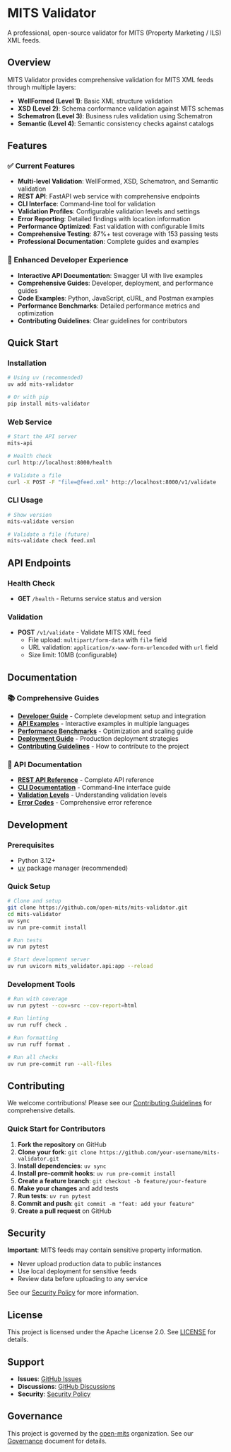 # MITS Validator

A professional, open-source validator for MITS (Property Marketing / ILS) XML feeds.

## Overview

MITS Validator provides comprehensive validation for MITS XML feeds through multiple layers:

- **WellFormed (Level 1)**: Basic XML structure validation
- **XSD (Level 2)**: Schema conformance validation against MITS schemas
- **Schematron (Level 3)**: Business rules validation using Schematron
- **Semantic (Level 4)**: Semantic consistency checks against catalogs

## Features

### ✅ Current Features
- **Multi-level Validation**: WellFormed, XSD, Schematron, and Semantic validation
- **REST API**: FastAPI web service with comprehensive endpoints
- **CLI Interface**: Command-line tool for validation
- **Validation Profiles**: Configurable validation levels and settings
- **Error Reporting**: Detailed findings with location information
- **Performance Optimized**: Fast validation with configurable limits
- **Comprehensive Testing**: 87%+ test coverage with 153 passing tests
- **Professional Documentation**: Complete guides and examples

### 🚀 Enhanced Developer Experience
- **Interactive API Documentation**: Swagger UI with live examples
- **Comprehensive Guides**: Developer, deployment, and performance guides
- **Code Examples**: Python, JavaScript, cURL, and Postman examples
- **Performance Benchmarks**: Detailed performance metrics and optimization
- **Contributing Guidelines**: Clear guidelines for contributors

## Quick Start

### Installation

```bash
# Using uv (recommended)
uv add mits-validator

# Or with pip
pip install mits-validator
```

### Web Service

```bash
# Start the API server
mits-api

# Health check
curl http://localhost:8000/health

# Validate a file
curl -X POST -F "file=@feed.xml" http://localhost:8000/v1/validate
```

### CLI Usage

```bash
# Show version
mits-validate version

# Validate a file (future)
mits-validate check feed.xml
```

## API Endpoints

### Health Check
- **GET** `/health` - Returns service status and version

### Validation
- **POST** `/v1/validate` - Validate MITS XML feed
  - File upload: `multipart/form-data` with `file` field
  - URL validation: `application/x-www-form-urlencoded` with `url` field
  - Size limit: 10MB (configurable)

## Documentation

### 📚 Comprehensive Guides
- **[Developer Guide](developer-guide.md)** - Complete development setup and integration
- **[API Examples](api-examples.md)** - Interactive examples in multiple languages
- **[Performance Benchmarks](performance-benchmarks.md)** - Optimization and scaling guide
- **[Deployment Guide](deployment-guide.md)** - Production deployment strategies
- **[Contributing Guidelines](contributing-guidelines.md)** - How to contribute to the project

### 🔧 API Documentation
- **[REST API Reference](api/rest.md)** - Complete API reference
- **[CLI Documentation](api/cli.md)** - Command-line interface guide
- **[Validation Levels](validation-levels.md)** - Understanding validation levels
- **[Error Codes](error-codes.md)** - Comprehensive error reference

## Development

### Prerequisites
- Python 3.12+
- [uv](https://github.com/astral-sh/uv) package manager (recommended)

### Quick Setup
```bash
# Clone and setup
git clone https://github.com/open-mits/mits-validator.git
cd mits-validator
uv sync
uv run pre-commit install

# Run tests
uv run pytest

# Start development server
uv run uvicorn mits_validator.api:app --reload
```

### Development Tools
```bash
# Run with coverage
uv run pytest --cov=src --cov-report=html

# Run linting
uv run ruff check .

# Run formatting
uv run ruff format .

# Run all checks
uv run pre-commit run --all-files
```

## Contributing

We welcome contributions! Please see our [Contributing Guidelines](contributing-guidelines.md) for comprehensive details.

### Quick Start for Contributors
1. **Fork the repository** on GitHub
2. **Clone your fork**: `git clone https://github.com/your-username/mits-validator.git`
3. **Install dependencies**: `uv sync`
4. **Install pre-commit hooks**: `uv run pre-commit install`
5. **Create a feature branch**: `git checkout -b feature/your-feature`
6. **Make your changes** and add tests
7. **Run tests**: `uv run pytest`
8. **Commit and push**: `git commit -m "feat: add your feature"`
9. **Create a pull request** on GitHub

## Security

**Important**: MITS feeds may contain sensitive property information.

- Never upload production data to public instances
- Use local deployment for sensitive feeds
- Review data before uploading to any service

See our [Security Policy](security.md) for more information.

## License

This project is licensed under the Apache License 2.0. See [LICENSE](LICENSE) for details.

## Support

- **Issues**: [GitHub Issues](https://github.com/open-mits/mits-validator/issues)
- **Discussions**: [GitHub Discussions](https://github.com/open-mits/mits-validator/discussions)
- **Security**: [Security Policy](security.md)

## Governance

This project is governed by the [open-mits](https://github.com/open-mits) organization. See our [Governance](governance.md) document for details.

